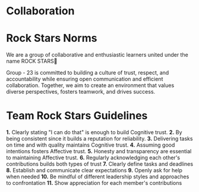 # Collaboration

<!-- group norms summary -->

# Rock Stars Norms

We are a group of collaborative and enthusiastic learners united under the
 name ROCK STARS🌟
  
Group - 23 is committed to building a culture of trust, respect, and
 accountability while ensuring open communication and efficient collaboration.
  Together, we aim to create an environment that values diverse perspectives,
   fosters teamwork, and drives success.

<!-- group norms list -->

# Team Rock Stars Guidelines

  **1.** Clearly stating "I can do that" is enough to build Cognitive trust.
  **2.** By being consistent since it builds a reputation for reliability.
  **3.** Delivering tasks on time and with quality maintains Cognitive trust.
  **4.** Assuming good intentions fosters Affective trust.
  **5.** Honesty and transparency are essential to maintaining Affective trust.
  **6.** Regularly acknowledging each other's contributions builds both types of
   trust
  **7.** Clearly define tasks and deadlines
  **8.** Establish and communicate clear expectations
  **9.** Openly ask for help when needed
  **10.** Be mindful of different leadership styles and approaches to confrontation
  **11.** Show appreciation for each member's contributions
